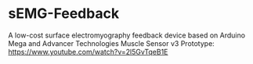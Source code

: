# sEMG-Feedback

A low-cost surface electromyography feedback device based on Arduino Mega and Advancer Technologies Muscle Sensor v3
Prototype: https://www.youtube.com/watch?v=2l5GvTqeB1E
